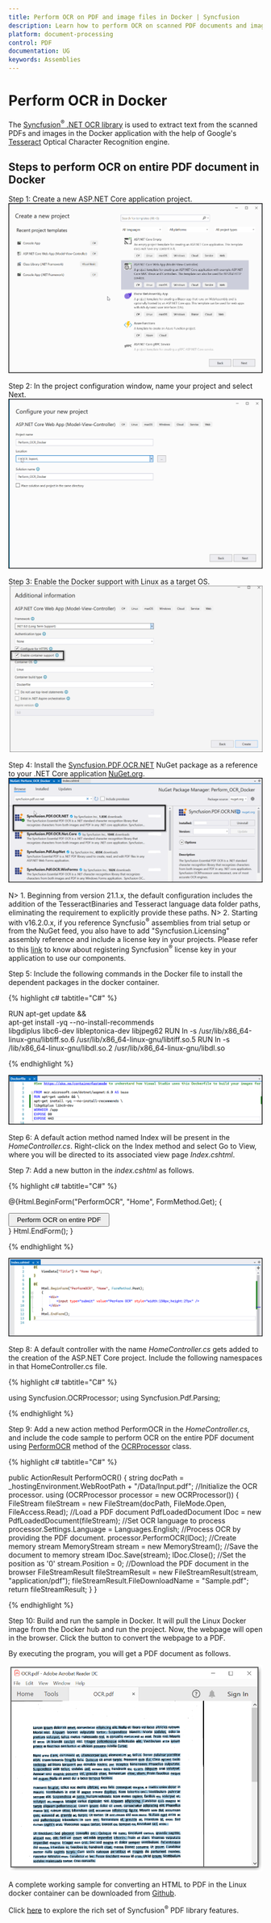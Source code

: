 ```yaml
---
title: Perform OCR on PDF and image files in Docker | Syncfusion
description: Learn how to perform OCR on scanned PDF documents and images in Docker with different tesseract versions using Syncfusion .NET OCR library.
platform: document-processing
control: PDF
documentation: UG
keywords: Assemblies
---
```

# Perform OCR in Docker

The [Syncfusion<sup>&reg;</sup> .NET OCR library](https://www.syncfusion.com/document-processing/pdf-framework/net-core/pdf-library/ocr-process) is used to extract text from the scanned PDFs and images in the Docker application with the help of Google's [Tesseract](https://github.com/tesseract-ocr/tesseract) Optical Character Recognition engine.

## Steps to perform OCR on entire PDF document in Docker
Step 1: Create a new ASP.NET Core application project.
![ASP.NET Core project creation](OCR-Images/OCRDocker1.png)

Step 2: In the project configuration window, name your project and select Next.
![Docker project configuration window](OCR-Images/OCR-docker-configuration-window.png)

Step 3: Enable the Docker support with Linux as a target OS.
![Set the docker target](OCR-Images/OCR_docker_target.png)

Step 4: Install the [Syncfusion.PDF.OCR.NET](https://www.nuget.org/packages/Syncfusion.PDF.OCR.Net/) NuGet package as a reference to your .NET Core application [NuGet.org](https://www.nuget.org/). 
![OCR NuGet package installation](OCR-Images/OCR-Docker-NuGet-package.png)  

N> 1. Beginning from version 21.1.x, the default configuration includes the addition of the TesseractBinaries and Tesseract language data folder paths, eliminating the requirement to explicitly provide these paths.
N> 2. Starting with v16.2.0.x, if you reference Syncfusio<sup>&reg;</sup> assemblies from trial setup or from the NuGet feed, you also have to add "Syncfusion.Licensing" assembly reference and include a license key in your projects. Please refer to this [link](https://help.syncfusion.com/common/essential-studio/licensing/overview) to know about registering Syncfusion<sup>&reg;</sup> license key in your application to use our components.

Step 5: Include the following commands in the Docker file to install the dependent packages in the docker container.

{% highlight c# tabtitle="C#" %}

RUN apt-get update && \
apt-get install -yq --no-install-recommends \
libgdiplus libc6-dev libleptonica-dev libjpeg62
RUN ln -s /usr/lib/x86_64-linux-gnu/libtiff.so.6 /usr/lib/x86_64-linux-gnu/libtiff.so.5
RUN ln -s /lib/x86_64-linux-gnu/libdl.so.2 /usr/lib/x86_64-linux-gnu/libdl.so

{% endhighlight %}

![OCR commends in docker file](OCR-Images/Docker_file_commends.png) 

Step 6: A default action method named Index will be present in the *HomeController.cs*. Right-click on the Index method and select Go to View, where you will be directed to its associated view page *Index.cshtml*.

Step 7: Add a new button in the *index.cshtml* as follows.

{% highlight c# tabtitle="C#" %}

@{Html.BeginForm("PerformOCR", "Home", FormMethod.Get);
    {
        <div>
            <input type="submit" value="Perform OCR on entire PDF" style="width:200px;height:27px" />
        </div>
    }
    Html.EndForm();
}

{% endhighlight %}

![Action method file screenshot](OCR-Images/OCRDocker6.png) 

Step 8: A default controller with the name *HomeController.cs* gets added to the creation of the ASP.NET Core project. Include the following namespaces in that HomeController.cs file.

{% highlight c# tabtitle="C#" %}

using Syncfusion.OCRProcessor;
using Syncfusion.Pdf.Parsing;

{% endhighlight %}

Step 9: Add a new action method PerformOCR in the *HomeController.cs*, and include the code sample to perform OCR on the entire PDF document using [PerformOCR](https://help.syncfusion.com/cr/document-processing/Syncfusion.OCRProcessor.OCRProcessor.html#Syncfusion_OCRProcessor_OCRProcessor_PerformOCR_Syncfusion_Pdf_Parsing_PdfLoadedDocument_System_String_) method of the [OCRProcessor](https://help.syncfusion.com/cr/document-processing/Syncfusion.OCRProcessor.OCRProcessor.html) class. 

{% highlight c# tabtitle="C#" %}

public ActionResult PerformOCR()
{
   string docPath = _hostingEnvironment.WebRootPath + "/Data/Input.pdf";
    //Initialize the OCR processor.
    using (OCRProcessor processor = new OCRProcessor())
    {
        FileStream fileStream = new FileStream(docPath, FileMode.Open, FileAccess.Read);
        //Load a PDF document
        PdfLoadedDocument lDoc = new PdfLoadedDocument(fileStream);
        //Set OCR language to process
        processor.Settings.Language = Languages.English;
        //Process OCR by providing the PDF document.
        processor.PerformOCR(lDoc);
        //Create memory stream
        MemoryStream stream = new MemoryStream();
        //Save the document to memory stream
        lDoc.Save(stream);
        lDoc.Close();
        //Set the position as '0'
        stream.Position = 0;
        //Download the PDF document in the browser
        FileStreamResult fileStreamResult = new FileStreamResult(stream, "application/pdf");
        fileStreamResult.FileDownloadName = "Sample.pdf";
        return fileStreamResult;
    }
}

{% endhighlight %}

Step 10: Build and run the sample in Docker. It will pull the Linux Docker image from the Docker hub and run the project. Now, the webpage will open in the browser. Click the button to convert the webpage to a PDF.

By executing the program, you will get a PDF document as follows.

![Linux docker output](OCR-Images/OCR-output-image.png) 

A complete working sample for converting an HTML to PDF in the Linux docker container can be downloaded from [Github](https://github.com/SyncfusionExamples/OCR-csharp-examples/tree/master/Docker).

Click [here](https://www.syncfusion.com/document-processing/pdf-framework/net-core) to explore the rich set of Syncfusion<sup>&reg;</sup> PDF library features.